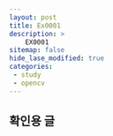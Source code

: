 ```yaml
---
layout: post
title: Ex0001
description: >
    EX0001
sitemap: false
hide_lase_modified: true
categories:
 - study
 - opencv
---
```


## 확인용 글